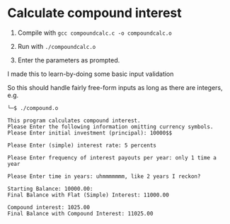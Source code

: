 # Calculate compound interest

1. Compile with `gcc compoundcalc.c -o compoundcalc.o`

2. Run with `./compoundcalc.o`

3. Enter the parameters as prompted.

I made this to learn-by-doing some basic input validation

So this should handle fairly free-form inputs as long as there are integers, e.g. 

```
└─$ ./compound.o

This program calculates compound interest.
Please Enter the following information omitting currency symbols.
Please Enter initial investment (principal): 10000$$

Please Enter (simple) interest rate: 5 percents

Please Enter frequency of interest payouts per year: only 1 time a year

Please Enter time in years: uhmmmmmmm, like 2 years I reckon?

Starting Balance: 10000.00:
Final Balance with Flat (Simple) Interest: 11000.00

Compound interest: 1025.00
Final Balance with Compound Interest: 11025.00

```
